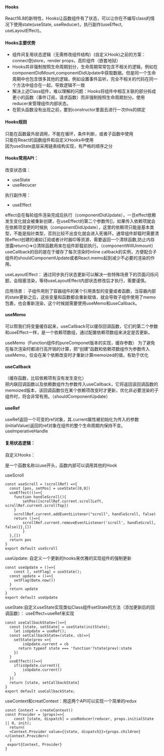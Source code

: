 #### Hooks ####  

React16.8的新特性，Hooks让函数组件有了状态，可以让你在不编写class的情况下使用state(useState, useReducer)，执行副作(useEffect, useLayoutEffect)。  

#### Hooks主要优势 ####  

  + 组件间复用状态逻辑（无需修改组件结构）(自定义Hook)之前的方案：connect到store，render props，高阶组件（嵌套地狱）
  + Hooks并非强制按照生命周期划分，生命周期常常包含不相关的逻辑，例如在componentDidMount,componentDidUpdate中获取数据。但是同一个生命周期中也包含很多其他的逻辑，例如设置事件监听，完全不相关的代码在同一个方法中组合在一起，导致逻辑不一致
  + 解决上述Class组件，难以理解的问题：Hooks将组件中相互关联的部分拆成更小的函数（事件订阅，请求函数）而非强制按照生命周期划分。使用reducer来管理组件内部状态。
  + 在箭头函数没有出现之前，要到constructor里面去进行一次this的绑定

#### Hooks规则 ####  
只能在函数最外层调用，不能在循环，条件判断，或者子函数中使用  
只能在React的函数组件和自定义Hooks中使用  
因为useState底层采用链表结构实现，有严格的顺序之分  

#### Hooks常用API： ####    
改变状态值：  
+ useState  
+ useRecucer  

执行副作用：  

+ useEffect  

effect会在每轮组件渲染完成后执行（componentDidUpdate），一旦effect依赖发生变化就会被重新创建，在useEffect的第二个参数传[]，如果传入依赖项就会在依赖项变更的时候执（componentDidUpdate），这里的依赖项只能是基本类型，不能是指针类型，否则比较不出变化就会进入死循环。通常组件卸载时需要清除effect创建的诸如订阅或者计时器ID等资源，需要返回一个清除函数,防止内存泄露return()=>{}清除函数用来在组件卸载前执行。（componentWillUnmount）
useCallback的目的是在于缓存了每次渲染时inline callback的实例，方便配合子组件的shouldComponentUpdate或者React.memo起到减少不必要的渲染的作用。  

useLayoutEffect：
通过同步执行状态更新可以解决一些特殊场景下的页面闪烁问题，会阻塞渲染，等待useLayoutEffect内部状态修改后才执行，需要谨慎。

应用场景：
子组件用到了容器组件的某个引用类型的变量或者函数，当容器内部的state更新之后，这些变量和函数都会重新赋值，就会导致子组件使用了memo包裹，也会重新渲染，这个时候就需要使用useMemo和useCallback。  

#### useMemo ####  
可以帮我们将变量缓存起来，useCallback可以缓存回调函数，它们的第二个参数和useEffect一样，是一个依赖项数组，通过配置依赖项数组来决定是否更新。  

useMemo（Function组件的pureComponet版本的实现，缓存参数）
为了避免在每次渲染时都进行高开销的计算，把“创建”函数和依赖项数组作为参数传入useMemo，仅会在某个依赖改变时才重新计算memoized的值，有助于优化  

#### useCallback ####  
（缓存函数，比较依赖项有没有发生变化）  
把内联回调函数以及依赖数组作为参数传入useCallback，它将返回该回调函数的memoized版本，该回调函数仅在某个依赖项改变时才更新，优化非必要渲染的子组件时，将会非常有用。（shouldComponentUpdate）  

#### useRef ####   
useRef返回一个可变的ref对象，其.current属性被初始化为传入的参数(initialValue)返回的ref对象在组件的整个生命周期内保持不变。
useImperativeHandle  

#### 复用状态逻辑： ####  

自定义Hooks：  

是一个函数名称以use开头，函数内部可以调用其他的Hook  

useScroll
```
const useScroll = (scrollRef) =>{
  const [pos, setPos] = useState([0,0])
  useEffect(()=>{
  	function handleScroll(){
    	setPos([scrollRef.current.scrollLeft, scrollRef.current.scrollTop])
    }
    scrollRef.current.addEventListener("scroll", handleScroll, false) 
    return ()=>{
    	scrollRef.current.removeEventListener('scroll', handleScroll, false)}},[])
		}
  },[])
  return pos
}
export default useScroll
```
useUpdate: 自定义一个更新的hooks来优雅的实现组件的强制更新

```
const useUpdate = ()=>{
	const [, setFlag] = useState();
  const update = ()=>{
  	setFlag(Date.now())
  }
  return update
}
export default useUpdate
```
useState:自定义useState实现类似Class组件setState的方法（添加更新后的回调函数）：
useEffect+useRef来实现  
```
const useCallbackState=()=>{
  const [state, setState] = useState(initState);
	let isUpdate = useRef();
  const setCallbackState=(state, cb)=>{
  	setState(prev =>{
    	isUpdate.current = cb
      return typeof state === 'function'?state(prev):state
    })
  }
  useEffect(()=>{
  	if(isUpdate.current){
    	isUpdate.current()
    }
  })
  return [state, setCallbackState]
}
export default useCallbackState;
```
useContext和creatContext：用这两个API可以实现一个简单的redux  

```
const Context = createContext()
const Provider = (props)=>{
	const [state, dispatch] = useReducer(reducer, props.initialState || 0, init);
  return(
  <Context.Provider value={{state, dispatch}}>{props.children}</Context.Provider>)
  )
 export{Context, Provider}
}
```




